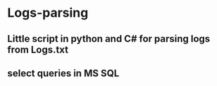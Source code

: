 # Logs-parsing
## Little script in python and C# for parsing logs from Logs.txt
## select queries in MS SQL

